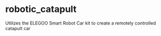 # robotic_catapult
Utilizes the ELEGOO Smart Robot Car kit to create a remotely controlled catapult car
